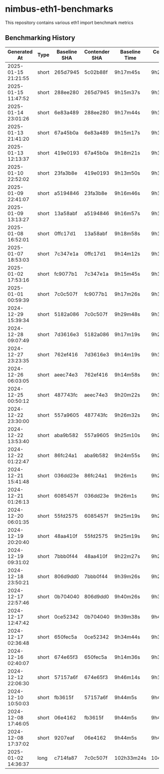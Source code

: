 # nimbus-eth1-benchmarks
This repository contains various eth1 import benchmark metrics

## Benchmarking History

| Generated At | Type | Baseline SHA | Contender SHA | Baseline Time | Contender Time | Time Delta |
  |--------------|------|--------------|---------------|---------------|----------------|------------|
  | 2025-01-15 21:21:55 | short | 265d7945 | 5c02b88f | 9h17m45s | 9h20m48s | 3m3s, 0.55% |
  | 2025-01-15 11:47:52 | short | 288ee280 | 265d7945 | 9h15m37s | 9h17m45s | 2m8s, 0.38% |
  | 2025-01-14 23:01:26 | short | 6e83a489 | 288ee280 | 9h17m44s | 9h15m37s | -2m6s, -0.38% |
  | 2025-01-13 21:41:20 | short | 67a45b0a | 6e83a489 | 9h15m17s | 9h17m44s | 2m26s, 0.44% |
  | 2025-01-13 12:13:37 | short | 419e0193 | 67a45b0a | 9h18m21s | 9h15m17s | -3m3s, -0.55% |
  | 2025-01-10 22:52:02 | short | 23fa3b8e | 419e0193 | 9h13m50s | 9h18m21s | 4m31s, 0.82% |
  | 2025-01-09 22:41:07 | short | a5194846 | 23fa3b8e | 9h16m46s | 9h13m50s | -2m55s, -0.53% |
  | 2025-01-09 13:13:27 | short | 13a58abf | a5194846 | 9h16m57s | 9h16m46s | -11s, -0.03% |
  | 2025-01-08 16:52:01 | short | 0ffc17d1 | 13a58abf | 9h18m58s | 9h16m57s | -2m0s, -0.36% |
  | 2025-01-07 18:53:03 | short | 7c347e1a | 0ffc17d1 | 9h14m12s | 9h18m58s | 4m45s, 0.86% |
  | 2025-01-02 17:53:16 | short | fc9077b1 | 7c347e1a | 9h15m45s | 9h14m12s | -1m32s, -0.28% |
  | 2025-01-01 00:59:39 | short | 7c0c507f | fc9077b1 | 9h17m26s | 9h15m45s | -1m41s, -0.30% |
  | 2024-12-29 15:39:34 | short | 5182a086 | 7c0c507f | 9h29m48s | 9h17m26s | -12m21s, -2.17% |
  | 2024-12-28 09:07:49 | short | 7d3616e3 | 5182a086 | 9h17m19s | 9h29m48s | 12m28s, 2.24% |
  | 2024-12-27 23:23:35 | short | 762ef416 | 7d3616e3 | 9h14m19s | 9h17m19s | 2m59s, 0.54% |
  | 2024-12-26 06:03:05 | short | aeec74e3 | 762ef416 | 9h14m58s | 9h14m19s | -38s, -0.12% |
  | 2024-12-25 00:50:12 | short | 487743fc | aeec74e3 | 9h20m22s | 9h14m58s | -5m23s, -0.96% |
  | 2024-12-22 23:30:00 | short | 557a9605 | 487743fc | 9h26m32s | 9h20m22s | -6m10s, -1.09% |
  | 2024-12-22 13:53:40 | short | aba9b582 | 557a9605 | 9h25m10s | 9h26m32s | 1m22s, 0.24% |
  | 2024-12-22 01:22:47 | short | 86fc24a1 | aba9b582 | 9h24m55s | 9h25m10s | 15s, 0.05% |
  | 2024-12-21 15:41:48 | short | 036dd23e | 86fc24a1 | 9h26m1s | 9h24m55s | -1m6s, -0.20% |
  | 2024-12-21 01:26:13 | short | 6085457f | 036dd23e | 9h26m1s | 9h26m1s | 0s, 0.00% |
  | 2024-12-20 06:01:35 | short | 55fd2575 | 6085457f | 9h25m19s | 9h26m1s | 41s, 0.12% |
  | 2024-12-19 20:20:40 | short | 48aa410f | 55fd2575 | 9h25m19s | 9h25m19s | 0s, 0.00% |
  | 2024-12-19 09:31:02 | short | 7bbb0f44 | 48aa410f | 9h22m27s | 9h25m19s | 2m51s, 0.51% |
  | 2024-12-18 23:50:21 | short | 806d9dd0 | 7bbb0f44 | 9h39m26s | 9h22m27s | -16m58s, -2.93% |
  | 2024-12-17 22:57:46 | short | 0b704040 | 806d9dd0 | 9h40m26s | 9h39m26s | -1m0s, -0.17% |
  | 2024-12-17 12:47:42 | short | 0ce52342 | 0b704040 | 9h39m38s | 9h40m26s | 48s, 0.14% |
  | 2024-12-17 02:36:48 | short | 650fec5a | 0ce52342 | 9h34m44s | 9h39m38s | 4m53s, 0.85% |
  | 2024-12-16 02:40:07 | short | 674e65f3 | 650fec5a | 9h14m36s | 9h34m44s | 20m8s, 3.63% |
  | 2024-12-12 22:06:30 | short | 57157a6f | 674e65f3 | 9h46m14s | 9h14m36s | -31m37s, -5.39% |
  | 2024-12-10 10:50:03 | short | fb3615f | 57157a6f | 9h44m5s | 9h46m14s | 2m9s, 0.37% |
  | 2024-12-08 17:46:05 | short | 06e4162 | fb3615f | 9h44m5s | 9h44m5s | 0s, 0.00% |
  | 2024-12-08 17:37:02 | short | 9207eaf | 06e4162 | 9h44m5s | 9h44m5s | 0s, 0.00% |
  | 2025-01-02 14:36:37 | long | c714fa87 | 7c0c507f | 102h33m24s | 104h20m2s | 1h46m38s, 1.73% |
